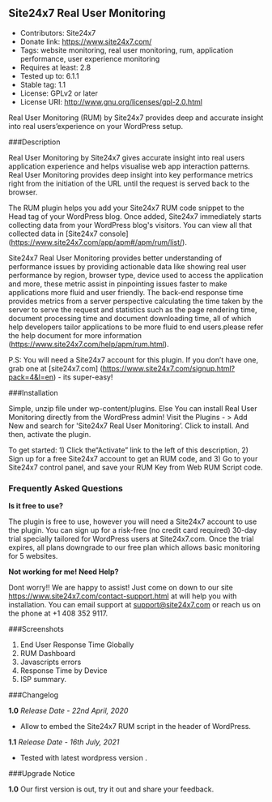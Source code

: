 ## Site24x7 Real User Monitoring

* Contributors: Site24x7
* Donate link: https://www.site24x7.com/
* Tags: website monitoring, real user monitoring, rum, application performance, user experience monitoring
* Requires at least: 2.8
* Tested up to: 6.1.1
* Stable tag: 1.1
* License: GPLv2 or later
* License URI: http://www.gnu.org/licenses/gpl-2.0.html

Real User Monitoring (RUM) by Site24x7 provides deep and accurate insight into real users’experience on your WordPress setup. 

###Description

Real User Monitoring by Site24x7 gives accurate insight into real users application experience and helps visualise web app interaction patterns. Real User Monitoring provides deep insight into key performance metrics right from the initiation of the URL until the request is served back to the browser.

The RUM plugin helps you add your Site24x7 RUM code snippet to the Head tag of your WordPress blog. Once added, Site24x7 immediately starts collecting data from your WordPress blog's visitors. You can view all that collected data in [Site24x7 console] (https://www.site24x7.com/app/apm#/apm/rum/list/).

Site24x7 Real User Monitoring provides better understanding of performance issues by providing actionable data like showing real user performance by region, browser type, device used to access the application and more, these metric assist in pinpointing issues faster to make applications more fluid and user friendly. The back-end response time provides metrics from a server perspective calculating the time taken by the server to serve the request and statistics such as the page rendering time, document processing time and document downloading time, all of which help developers tailor applications to be more fluid to end users.please refer the help document for more information (https://www.site24x7.com/help/apm/rum.html).

P.S: You will need a Site24x7 account for this plugin. If you don’t have one, grab one at [site24x7.com] (https://www.site24x7.com/signup.html?pack=4&l=en) - its super-easy!

###Installation

Simple, unzip file under wp-content/plugins. Else You can install Real User Monitoring directly from the WordPress admin! Visit the Plugins - > Add New and search for 'Site24x7 Real User Monitoring’. Click to install. And then, activate the plugin. 

To get started: 1) Click the“Activate” link to the left of this description, 2) Sign up for a free Site24x7 account to get an RUM code, and 3) Go to your Site24x7 control panel, and save your RUM Key from Web RUM Script code.

### Frequently Asked Questions

**Is it free to use?**

The plugin is free to use, however you will need a Site24x7 account to use the plugin. You can sign up for a risk-free (no credit card required) 30-day trial specially tailored for WordPress users at Site24x7.com. Once the trial expires, all plans downgrade to our free plan which allows basic monitoring for 5 websites.

**Not working for me! Need Help?**

Dont worry!! We are happy to assist! Just come on down to our site https://www.site24x7.com/contact-support.html at will help you with installation. You can email support at support@site24x7.com or reach us on the phone at +1 408 352 9117.

###Screenshots

1. End User Response Time Globally
2. RUM Dashboard
3. Javascripts errors
4. Response Time by Device
5. ISP summary.

###Changelog

**1.0**
*Release Date - 22nd April, 2020*

* Allow to embed the Site24x7 RUM script in the header of WordPress.

**1.1**
*Release Date - 16th July, 2021*

* Tested with latest wordpress version .

###Upgrade Notice

**1.0**
Our first version is out, try it out and share your feedback.